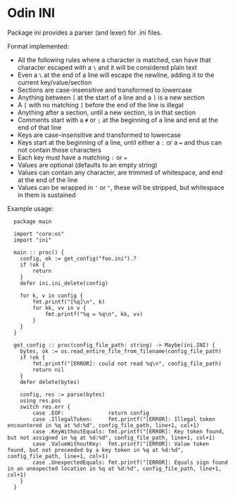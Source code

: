 # Odin INI

Package ini provides a parser (and lexer) for .ini files.

Format implemented:
 - All the following rules where a character is matched, can have that character escaped with a `\` and it will be considered plain text
 - Even a `\` at the end of a line will escape the newline, adding it to the current key/value/section
 - Sections are case-insensitive and transformed to lowercase
 - Anything between `[` at the start of a line and a `]` is a new section
 - A `[` with no matching `]` before the end of the line is illegal
 - Anything after a section, until a new section, is in that section
 - Comments start with a `#` or `;` at the beginning of a line and end at the end of that line
 - Keys are case-insensitive and transformed to lowercase
 - Keys start at the beginning of a line, until either a `:` or a `=` and thus can not contain those characters
 - Each key must have a matching `:` or `=`
 - Values are optional (defaults to an empty string)
 - Values can contain any character, are trimmed of whitespace, and end at the end of the line
 - Values can be wrapped in `'` or `"`, these will be stripped, but whitespace in them is sustained

Example usage:

```odin
  package main

  import "core:os"
  import "ini"

  main :: proc() {
    config, ok := get_config("foo.ini").?
    if !ok {
        return
    }
    defer ini.ini_delete(config)

	for k, v in config {
		fmt.printf("[%q]\n", k)
		for kk, vv in v {
			fmt.printf("%q = %q\n", kk, vv)
		}
	}
  }

  get_config :: proc(config_file_path: string) -> Maybe(ini.INI) {
	bytes, ok := os.read_entire_file_from_filename(config_file_path)
	if !ok {
		fmt.printf("[ERROR]: could not read %q\n", config_file_path)
		return nil
	}
	defer delete(bytes)

	config, res := parse(bytes)
    using res.pos
    switch res.err {
        case .EOF:              return config
        case .IllegalToken:     fmt.printf("[ERROR]: Illegal token encountered in %q at %d:%d", config_file_path, line+1, col+1)
        case .KeyWithoutEquals: fmt.printf("[ERROR]: Key token found, but not assigned in %q at %d:%d", config_file_path, line+1, col+1)
        case .ValueWithoutKey:  fmt.printf("[ERROR]: Value token found, but not preceeded by a key token in %q at %d:%d", config_file_path, line+1, col+1)
        case .UnexpectedEquals: fmt.printf("[ERROR]: Equals sign found in an unexpected location in %q at %d:%d", config_file_path, line+1, col+1)
    }
  }
```
